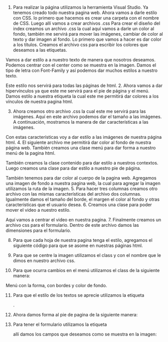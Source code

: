 1.	Para realizar la página utilizamos la herramienta Visual Studio. Ya tenemos creado todo nuestra pagina web. Ahora vamos a darle estilo con CSS. lo primero que hacemos es crear una carpeta con el nombre de CSS. Luego allí vamos a crear archivos .css Para crear el diseño del index creamos un archivo .css la cual aquí vamos a darle un color al fondo, también me servirá para mover las imágenes, cambiar de color al texto y dar imagen al fondo.
Lo primero que vamos a hacer es dar color a los títulos.
Creamos el archivo css para escribir los colores que deseamos a las etiquetas.
 
 
Vamos a dar estilo a a nuestro texto de manera que nosotros deseamos.
Podemos centrar con el center como se muestra en la imagen. Damos el tipo de letra con Font-Family y así podemos dar muchos estilos a nuestro texto.

Este estilo nos servirá para todas las páginas de html.
2.	Ahora vamos a dar hipervínculos ya que este me servirá para el pie de página y el menú. Damos estilo a nuestra etiqueta <a> la cual este me  permitirá dar colores a los vínculos de nuestra pagina html.
 
3.	Ahora creamos otro archivo .css la cual este me servirá para las imágenes. Aquí en este archivo podemos dar el tamaño a las imágenes. A continuación, mostramos la manera de dar características a las imágenes. 
 
 
Con estas características voy a dar estilo a las imágenes de nuestra página html.
4.	El siguiente archivo me permitirá dar color al fondo de nuestra página web. También creamos una clase menú para dar forma a nuestro menú de la pagina html. 
 
 
También creamos la clase contenido para dar estilo a nuestros contextos.
Luego creamos una clase para dar estilo a nuestro pie de página.
   
También tenemos para dar color al cuerpo de la pagina web. 
Agregamos una imagen de fondo a nuestra pagina web, la cual para agregar la imagen utilizamos la ruta de la imagen. 
5.	Para hacer tres columnas creamos otro archivo con las mismas características del archivo dos columnas. Igualmente damos el tamaño del borde, el margen el color al fondo y otras características que el usuario desea. 
6.	Creamos una clase para poder mover el video a nuestro estilo.
 
Aquí vamos a centrar el video en nuestra pagina.
7.	Finalmente creamos un archivo css para el formulario. Dentro de este archivo damos las dimensiones para el formulario.
 

8.	Para que cada hoja de nuestra pagina tenga el estilo, agregamos el siguiente código para que se asome en nuestras páginas html.
 
9.	Para que se centre la imagen utilizamos el class y con el nombre que le dimos en nuestro archivo css. 
10.	Para que ocurra cambios en el menú utilizamos el class de la siguiente manera:
 
Menú con la forma, con bordes y color de fondo.
 
11.	Para que el estilo de los textos se aprecie utilizamos la etiqueta <div>.
 
 

12.	Ahora damos forma al pie de pagina de la siguiente manera: 
13.	Para tener el formulario utilizamos la etiqueta <FORM> allí damos los campos que deseamos como se muestra en la imagen: 
 
